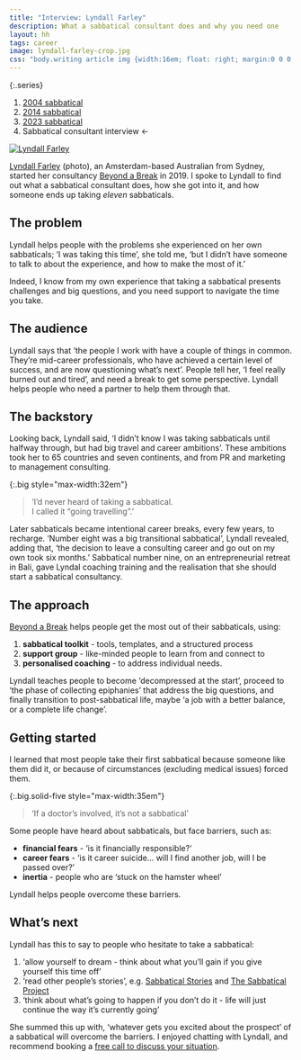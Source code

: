 ```yaml
---
title: "Interview: Lyndall Farley"
description: What a sabbatical consultant does and why you need one
layout: hh
tags: career
image: lyndall-farley-crop.jpg
css: "body.writing article img {width:16em; float: right; margin:0 0 0.5em 1em}"
---
```


{:.series}
1. [2004 sabbatical](sabbatical-2004)
2. [2014 sabbatical](sabbatical-2014)
3. [2023 sabbatical](sabbatical-2023)
4. Sabbatical consultant interview ←

[ ![Lyndall Farley](lyndall-farley.jpg) ](https://www.beyondabreak.com/)

[Lyndall Farley](https://www.linkedin.com/in/lyndallfarley/) (photo),
an Amsterdam-based Australian from Sydney,
started her consultancy [Beyond a Break](https://www.beyondabreak.com) in 2019.
I spoke to Lyndall to find out what a sabbatical consultant does, how she got into it, and how someone ends up taking _eleven_ sabbaticals.

## The problem

Lyndall helps people with the problems she experienced on her own sabbaticals;
‘I was taking this time’, she told me, ‘but I didn’t have someone to talk to about the experience, and how to make the most of it.’

Indeed, I know from my own experience that taking a sabbatical presents challenges and big questions, and you need support to navigate the time you take.

## The audience

Lyndall says that ‘the people I work with have a couple of things in common.
They’re mid-career professionals, who have achieved a certain level of success, and are now questioning what’s next’.
People tell her, ‘I feel really burned out and tired’, and need a break to get some perspective.
Lyndall helps people who need a partner to help them through that.

## The backstory

Looking back, Lyndall said, ‘I didn’t know I was taking sabbaticals until halfway through, but had big travel and career ambitions’.
These ambitions took her to 65 countries and seven continents, and from PR and marketing to management consulting.

{:.big style="max-width:32em"}
> ‘I’d never heard of taking a sabbatical.  
> I called it “going travelling”.’

Later sabbaticals became intentional career breaks, every few years, to recharge.
‘Number eight was a big transitional sabbatical’, Lyndall revealed, adding that, ‘the decision to leave a consulting career and go out on my own took six months.’
Sabbatical number nine, on an entrepreneurial retreat in Bali, gave Lyndal coaching training and the realisation that she should start a sabbatical consultancy.

## The approach

[Beyond a Break](https://www.beyondabreak.com) helps people get the most out of their sabbaticals, using:

1. **sabbatical toolkit** - tools, templates, and a structured process
2. **support group** - like-minded people to learn from and connect to
3. **personalised coaching** - to address individual needs.

Lyndall teaches people to become ‘decompressed at the start’,
proceed to ‘the phase of collecting epiphanies’ that address the big questions,
and finally transition to post-sabbatical life, maybe ‘a job with a better balance, or a complete life change’.

## Getting started

I learned that most people take their first sabbatical because someone like them did it, or because of circumstances (excluding medical issues) forced them.

{:.big.solid-five style="max-width:35em"}
> ‘If a doctor’s involved, it’s not a sabbatical’

Some people have heard about sabbaticals, but face barriers, such as:

* **financial fears** - ‘is it financially responsible?’
* **career fears** - ‘is it career suicide… will I find another job, will I be passed over?’
* **inertia** - people who are ‘stuck on the hamster wheel’

Lyndall helps people overcome these barriers.

## What’s next

Lyndall has this to say to people who hesitate to take a sabbatical:

1. ‘allow yourself to dream - think about what you’ll gain if you give yourself this time off’
2. ‘read other people’s stories’, e.g. [Sabbatical Stories](https://www.beyondabreak.com/sabbatical-stories) and [The Sabbatical Project](https://thesabbaticalproject.org/stories/)
3. ‘think about what’s going to happen if you don’t do it - life will just continue the way it’s currently going’

She summed this up with, ‘whatever gets you excited about the prospect’ of a sabbatical will overcome the barriers.
I enjoyed chatting with Lyndall, and recommend booking a
[free call to discuss your situation](https://www.beyondabreak.com/sabbaticalkickstartcall).